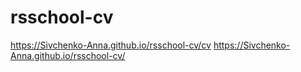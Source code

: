 # rsschool-cv
https://Sivchenko-Anna.github.io/rsschool-cv/cv
https://Sivchenko-Anna.github.io/rsschool-cv/
